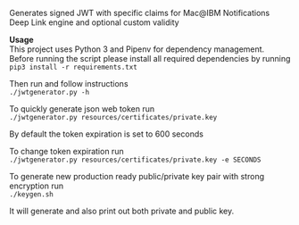 Generates signed JWT with specific claims for Mac@IBM Notifications Deep Link engine and optional custom validity

**Usage**  
This project uses Python 3 and Pipenv for dependency management.  
Before running the script please install all required dependencies by running  
`pip3 install -r requirements.txt` 

Then run  and follow instructions  
`./jwtgenerator.py -h`

To quickly generate json web token run  
`./jwtgenerator.py resources/certificates/private.key`

By default the token expiration is set to 600 seconds

To change token expiration run  
`./jwtgenerator.py resources/certificates/private.key -e SECONDS`

 To generate new production ready public/private key pair with strong encryption run   
 `./keygen.sh`
 
 It will generate and also print out both private  and public key.  
